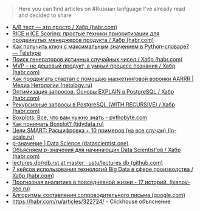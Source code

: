 > Here you can find articles on #Russian lanfguage I've already read and decided to share

- [A/B тест — это просто / Хабр (habr.com)](https://habr.com/ru/post/233911/)
- [RICE и ICE Scoring: простые техники приоритизации для продвинутых менеджеров продукта / Хабр (habr.com)](https://habr.com/ru/company/hygger/blog/422131/)
- [Как получить ключ с максимальным значением в Python-словаре? — Teletype](https://teletype.in/@pythontalk/key_with_max_value)
- [Поиск генераторов истинных случайных чисел / Хабр (habr.com)](https://habr.com/ru/company/vk/blog/408181/?ysclid=lOsc61h4vd)
- [MVP – не дешевый продукт, а умный процесс познания / Хабр (habr.com)](https://habr.com/ru/post/187532/)
- [Как продвигать стартап с помощью маркетинговой воронки AARRR | Медиа Нетологии (netology.ru)](https://netology.ru/blog/aarrr)
- [Оптимизация запросов. Основы EXPLAIN в PostgreSQL / Хабр (habr.com)](https://habr.com/ru/post/203320/)
- [Рекурсивные запросы в PostgreSQL (WITH RECURSIVE) / Хабр (habr.com)](https://habr.com/ru/post/269497/)
- [Boxplots: Все, что вам нужно знать - pythobyte.com](https://pythobyte.com/boxplots-b1112c4c/)
- [Как понимать Boxplot? (tidydata.ru)](https://tidydata.ru/boxplot)
- [Цели SMART: Расшифровка + 10 примеров (на все случаи) (in-scale.ru)](https://in-scale.ru/blog/celi-smart/)
- [p-значение | Data Science (datascientist.one)](http://datascientist.one/p-value/)
- [Объясняем p-значения для начинающих Data Scientist’ов / Хабр (habr.com)](https://habr.com/ru/company/skillfactory/blog/510688/)
- [lectures.db/rdb.rst at master · ustu/lectures.db (github.com)](https://github.com/ustu/lectures.db/blob/master/docs/databases/rdb.rst)
- [7 кейсов использования технологий Big Data в сфере производства / Хабр (habr.com)](https://habr.com/ru/company/newprolab/blog/325550/)
- [Прогнозная аналитика в повседневной жизни - 17 историй. (ivanov-seo.ru)](https://ivanov-seo.ru/prognoznaya-analitika-v-zhizni)
- [Алгоритмы составления сопроводительного письма (google.com)](https://docs.google.com/document/u/0/d/1hvRq_i36ZzMo5H8N0grKxr6gxKR5Z5RIaz1Ypn_T6co/mobilebasic)
- https://habr.com/ru/articles/322724/ - Clickhouse объяснение
